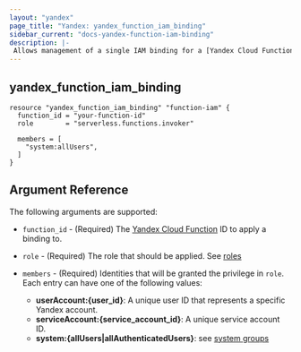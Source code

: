 ```yaml
---
layout: "yandex"
page_title: "Yandex: yandex_function_iam_binding"
sidebar_current: "docs-yandex-function-iam-binding"
description: |-
 Allows management of a single IAM binding for a [Yandex Cloud Function](https://cloud.yandex.com/docs/functions/).
---
```


## yandex\_function\_iam\_binding

```hcl
resource "yandex_function_iam_binding" "function-iam" {
  function_id = "your-function-id"
  role        = "serverless.functions.invoker"

  members = [
    "system:allUsers",
  ]
}
```

## Argument Reference

The following arguments are supported:

* `function_id` - (Required) The [Yandex Cloud Function](https://cloud.yandex.com/docs/functions/) ID to apply a binding to.

* `role` - (Required) The role that should be applied. See [roles](https://cloud.yandex.com/docs/functions/security/)

* `members` - (Required) Identities that will be granted the privilege in `role`.
  Each entry can have one of the following values:
  * **userAccount:{user_id}**: A unique user ID that represents a specific Yandex account.
  * **serviceAccount:{service_account_id}**: A unique service account ID.
  * **system:{allUsers|allAuthenticatedUsers}**: see [system groups](https://cloud.yandex.com/docs/iam/concepts/access-control/system-group)
